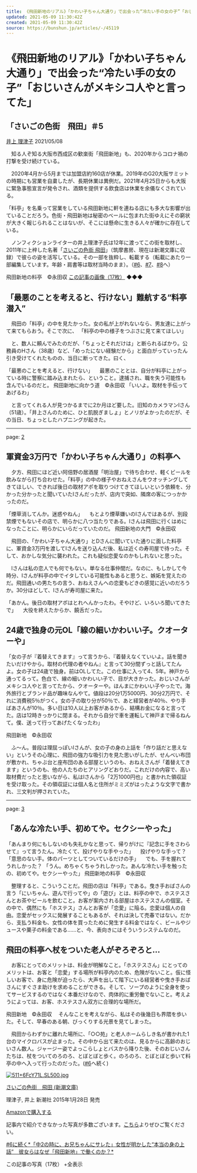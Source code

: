 ```yaml
---
title: 《飛田新地のリアル》「かわい子ちゃん大通り」で出会った“冷たい手の女の子”「おじいさんがメキシコ人やと言ってた」 | 文春オンライン
updated: 2021-05-09 11:30:42Z
created: 2021-05-09 11:30:42Z
source: https://bunshun.jp/articles/-/45119
---
```


# 《飛田新地のリアル》「かわい子ちゃん大通り」で出会った“冷たい手の女の子”「おじいさんがメキシコ人やと言ってた」

## 「さいごの色街　飛田」＃5

 [井上 理津子](https://bunshun.jp/list/author/5feaf2d47765618654000000)
 2021/05/08

　知る人ぞ知る大阪市西成区の歓楽街「飛田新地」も、2020年からコロナ禍の打撃を受け続けている。

　2020年4月から5月までは加盟店約160店が休業。2019年のG20大阪サミットの時期にも営業を自粛したが、長期休業は異例だ。2021年4月25日からも大阪に緊急事態宣言が発令され、酒類を提供する飲食店は休業を余儀なくされている。

「料亭」を名乗って営業をしている飛田新地に軒を連ねる店にも多大な影響が出ていることだろう。色街・飛田新地は秘密のベールに包まれた街ゆえにその窮状が大きく報じられることはないが、そこには懸命に生きる人々が確かに存在している。

　ノンフィクションライターの井上理津子氏は12年に渡ってこの街を取材し、2011年に上梓した名著「[さいごの色街 飛田](http://www.amazon.co.jp/dp/4101263914?tag=bunshun_online-22&linkCode=ogi&th=1&psc=1&creative=6339)」（筑摩書房、現在は新潮文庫に収録）で彼らの姿を活写している。その一部を抜粋し、転載する（転載にあたり一部編集しています。年齢・肩書等は取材当時のまま）。（[#6](https://bunshun.jp/articles/-/45120)、[#7](https://bunshun.jp/articles/-/45121)、[#8](https://bunshun.jp/articles/-/45122)へ）

飛田新地の料亭　©️永田収
[この記事の画像（17枚）](https://bunshun.jp/articles/photo/45119)
◆◆◆

## 「最悪のことを考えると、行けない」難航する“料亭潜入”

　飛田の「料亭」の中を見たかった。女の私が上がれないなら、男友達に上がって来てもらおう。そこで次に、
「料亭の中の様子をつぶさに見て来てほしい」

　と、数人に頼んでみたのだが、「ちょっとそれだけは」と断られるばかり。公務員のHさん（38歳）など、「めったにない経験だから」と面白がっていったん引き受けてくれたものの、当日に断ってきた。曰く、

「最悪のことを考えると、行けない」
　最悪のこととは、自分が料亭に上がっている時に警察に踏み込まれたら、ということ。逮捕され、職を失う可能性も含んでいるのだと。
飛田新地に向かう道　©️永田収
「いいよ。取材を手伝ってあげるわ」

　と言ってくれる人が見つかるまでに2か月ほど要した。旧知のカメラマンIさん（51歳）。「井上さんのために、ひと肌脱ぎましょ」とノリがよかったのだが、その当日、ちょっとしたハプニングが起きた。

* * *

page: [2](https://bunshun.jp/articles/-/45119?page=2)

## 軍資金3万円で「かわい子ちゃん大通り」の料亭へ

　夕方、飛田にほど近い阿倍野の居酒屋「明治屋」で待ち合わせ、軽くビールを飲みながら打ち合わせた。「料亭」の中の様子やおねえさんをウオッチングしてきてほしい、できれば後日の取材アポを取りつけてきてほしいという依頼を、分かった分かったと聞いていたIさんだったが、店内で突如、隣席の客につっかかったのだ。

「煙草消してんか。迷惑やねん」
　もとより煙草嫌いのIさんではあるが、別段禁煙でもないその店で、明らかに八つ当たりである。Iさんは飛田に行くはめになったことに、明らかにいらだっていたのだ。
飛田新地の大門　©️永田収

　飛田の、「かわい子ちゃん大通り」とDさんに聞いていた通りに面した料亭に、軍資金3万円を渡してIさんを送り込んだ後、私は近くの寿司屋で待った。そして、おかしな気分に襲われた。これも疑似恋愛なのかもしれないと思った。

　Iさんは私の恋人でも何でもない。単なる仕事仲間だ。なのに、もしかして今時分、Iさんが料亭の中でイタしている可能性もあると思うと、嫉妬を覚えたのだ。飛田通いの男たちの言う、おねえさんへの恋愛もどきの感覚に近いのだろうか。30分ほどして、Iさんが寿司屋に来た。

「あかん。後日の取材アポはとれへんかったわ。そやけど、いろいろ聞いてきたで」
　大役を終えたからか、饒舌だった。

## 24歳で独身の元OL「線の細いかわいい子。クオーターや」

「女の子が『着替えてきます』って言うから、『着替えなくていいよ。話を聞きたいだけやから。取材の代理の者やねん』と言って30分間ずっと話してたんよ。女の子は24歳で独身。前はOLしてた。この仕事に入って4、5年。神戸から通ってるって。色白で、線の細いかわいい子で、目が大きかった。おじいさんがメキシコ人やと言ってたから、クオーターや。ほんまにかわいい子やったで。海外旅行とブランド品が趣味なんやて。値段は20分1万5000円、30分2万円で、それに消費税5％がつく。女の子の取り分が50％で、あと経営者が40％、やり手ばあさんが10％。多い日は10人以上お客があるから、結構お金になると言ってた。店は12時きっかりに閉まる。それから自分で車を運転して神戸まで帰るねんて。僕、送って行ってあげたくなったわ」

飛田新地　©️永田収

　ふ～ん。普段は理屈っぽいIさんが、女の子の身の上話を「作り話だと思えない」というその心理に、飛田の強力な吸引力を見た思いがしたが、せんべい布団が敷かれ、ちゃぶ台と座布団のある部屋というのも、おねえさんが「着替えてきます」というのも、他の人たちのヒアリングどおりだ。これだけの内容で、高い取材費だったと思いながら、私はIさんから「2万1000円也」と書かれた領収証を受け取った。その領収証には個人名と住所がミミズがはったような文字で書かれ、三文判が押されていた。

* * *

page: [3](https://bunshun.jp/articles/-/45119?page=3)

## 「あんな冷たい手、初めてや。セクシーやった」

「あんまり何にもしないのも失礼かなと思って、帰りがけに『記念に手をさわらせて』って言うたん。冷たくて、投げやりな手やった」
　投げやりな手って？
「意思のない手。体のパーツとしてついているだけの手」
　でも、手を握れてうれしかった？
「うん。めちゃくちゃうれしかった。あんな冷たい手を触ったの、初めてや。セクシーやった」
飛田新地の料亭　©️永田収

　整理すると、こういうことだ。飛田の店は「料亭」である。曳き手おばさんの言う「にいちゃん、遊んで行ってや」の「遊び」とは、料亭の中で、ホステスさんとお茶やビールを飲むこと。お客が案内される部屋はホステスさんの個室。その中で、偶然にも「ホステス」さんとお客が「恋愛」に陥る。恋愛は個人の自由。恋愛がセックスに発展することもあるが、それは決して売春ではない。だから、支払う料金も、女性の体を買ったために発生する料金ではなく、ビールやジュースや菓子の料金である……と、今、表向きにはそういうシステムなのだ。

## 飛田の料亭へ杖をついた老人がぞろぞろと…

　お客にとってのメリットは、料金が明解なこと。「ホステスさん」にとってのメリットは、お客と「恋愛」する場所が料亭内のため、危険がないこと。仮に怪しいお客で、身に危険が迫ったら、大声を出して階下にいる経営者や曳き手おばさんにすぐさま助けを求めることができる。そして、ソープのように全身を使ってサービスするのではなく本番だけなので、肉体的に重労働でないこと。考えようによっては、お客、ホステスさん双方に合理的な場所だ。

飛田新地　©️永田収
　そんなことを考えながら、私はその後幾日も界隈を歩いた。そして、早春のある朝、びっくりする光景を見てしまった。

　飛田からわずかに離れた場所に、「○○苑」と老人ホームらしき名が書かれた1台のマイクロバスが止まった。その中から出て来たのは、見るからに高齢のおじいさん数人。ジャージー姿でよっこらしょとバスから降りた後、そのおじいさんたちは、杖をついてのろのろ、とぼとぼと歩く。のろのろ、とぼとぼと歩いて料亭の中へ入って行ったのだった。([#6](https://bunshun.jp/articles/-/45120)へ続く)

[![511+6FcY71L._SL500_.jpg](../_resources/511+6FcY71L._SL500_.jpg)](https://www.amazon.co.jp/dp/4101263914?tag=bunshun_online-22&linkCode=ogi&th=1&psc=1&creative=6339)

[さいごの色街　飛田 (新潮文庫)](https://www.amazon.co.jp/dp/4101263914?tag=bunshun_online-22&linkCode=ogi&th=1&psc=1&creative=6339)

理津子, 井上
新潮社
2015年1月28日 発売

[Amazonで購入する](https://www.amazon.co.jp/dp/4101263914?tag=bunshun_online-22&linkCode=ogi&th=1&psc=1&creative=6339)

記事内で紹介できなかった写真が多数ございます。[こちら](https://bunshun.jp/articles/photo/45119?pn=7)よりぜひご覧ください。

[#6に続く*「中2の時に、お兄ちゃんにサレた」女性が明かした“本当の身の上話”　彼女らはなぜ「飛田新地」で働くのか？*](https://bunshun.jp/articles/-/45120?page=1)

この記事の写真（17枚）
+全表示